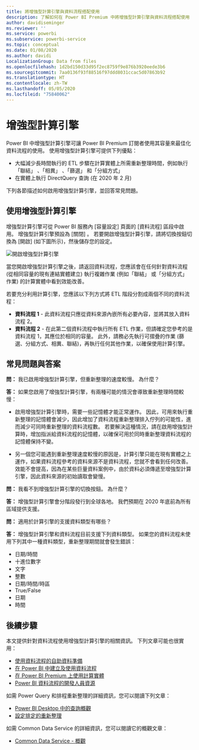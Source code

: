 ```yaml
---
title: 將增強型計算引擎與資料流程搭配使用
description: 了解如何在 Power BI Premium 中將增強型計算引擎與資料流程搭配使用
author: davidiseminger
ms.reviewer: ''
ms.service: powerbi
ms.subservice: powerbi-service
ms.topic: conceptual
ms.date: 01/08/2020
ms.author: davidi
LocalizationGroup: Data from files
ms.openlocfilehash: 1d2bd150d33d95f2ec8759f9e876b3920eede3b6
ms.sourcegitcommit: 7aa0136f93f88516f97ddd8031ccac5d07863b92
ms.translationtype: HT
ms.contentlocale: zh-TW
ms.lasthandoff: 05/05/2020
ms.locfileid: "75840062"
---
```

# <a name="the-enhanced-compute-engine"></a>增強型計算引擎

Power BI 中增強型計算引擎可讓 Power BI Premium 訂閱者使用其容量來最佳化資料流程的使用。 使用增強型計算引擎可提供下列優點：

* 大幅減少長時間執行的 ETL 步驟在計算實體上所需重新整理時間，例如執行「聯結」  、「相異」  、「篩選」  和「分組方式」 
* 在實體上執行 DirectQuery 查詢 (在 2020 年 2 月)

下列各節描述如何啟用增強型計算引擎，並回答常見問題。


## <a name="using-the-enhanced-compute-engine"></a>使用增強型計算引擎

增強型計算引擎可從 Power BI 服務內 [容量設定]  頁面的 [資料流程]  區段中啟用。 增強型計算引擎預設為 [關閉]  。 若要開啟增強型計算引擎，請將切換按鈕切換為 [開啟]  (如下圖所示)，然後儲存您的設定。 

![開啟增強型計算引擎](media/service-dataflows-enhanced-compute-engine/enhanced-compute-engine-01.png)

當您開啟增強型計算引擎之後，請返回資料流程，您應該會在任何針對資料流程 (從相同容量的現有連結實體建立) 執行複雜作業 (例如「聯結」  或「分組方式」  作業) 的計算實體中看到效能改善。 

若要充分利用計算引擎，您應該以下列方式將 ETL 階段分割成兩個不同的資料流程：

* **資料流程 1** - 此資料流程只應從資料來源內嵌所有必要內容，並將其放入資料流程 2。
* **資料流程 2** - 在此第二個資料流程中執行所有 ETL 作業，但請確定您參考的是資料流程 1，其應位於相同的容量。 此外，請務必先執行可摺疊的作業 (篩選、分組方式、相異、聯結)，再執行任何其他作業，以確保使用計算引擎。

## <a name="common-questions-and-answers"></a>常見問題與答案

**問：** 我已啟用增強型計算引擎，但重新整理的速度較慢。 為什麼？

**答：** 如果您啟用了增強型計算引擎，有兩種可能的情況會導致重新整理時間較慢：

 - 啟用增強型計算引擎時，需要一些記憶體才能正常運作。 因此，可用來執行重新整理的記憶體會減少，因此增加了資料流程重新整理排入佇列的可能性，進而減少可同時重新整理的資料流程數。 若要解決這種情況，請在啟用增強型計算時，增加指派給資料流程的記憶體，以確保可用於同時重新整理資料流程的記憶體保持不變。

 - 另一個您可能遇到重新整理速度較慢的原因是，計算引擎只能在現有實體之上運作，如果資料流程參考的資料來源不是資料流程，您就不會看到任何改善。 效能不會提高，因為在某些巨量資料案例中，由於資料必須傳遞至增強型計算引擎，因此資料來源的初始讀取會變慢。  

**問：** 我看不到增強型計算引擎的切換按鈕。 為什麼？

**答：** 增強型計算引擎會分階段發行到全球各地。 我們預期在 2020 年底前為所有區域提供支援。

**問：** 適用於計算引擎的支援資料類型有哪些？

**答：** 增強型計算引擎和資料流程目前支援下列資料類型。 如果您的資料流程未使用下列其中一種資料類型，重新整理期間就會發生錯誤：

* 日期/時間
* 十進位數字
* 文字
* 整數
* 日期/時間/時區
* True/False
* 日期
* 時間

## <a name="next-steps"></a>後續步驟

本文提供針對資料流程使用增強型計算引擎的相關資訊。 下列文章可能也很實用：

* [使用資料流程的自助資料準備](service-dataflows-overview.md)
* [在 Power BI 中建立及使用資料流程](service-dataflows-create-use.md)
* [在 Power BI Premium 上使用計算實體](service-dataflows-computed-entities-premium.md)
* [Power BI 資料流程的開發人員資源](service-dataflows-developer-resources.md)

如需 Power Query 和排程重新整理的詳細資訊，您可以閱讀下列文章：
* [Power BI Desktop 中的查詢概觀](desktop-query-overview.md)
* [設定排定的重新整理](refresh-scheduled-refresh.md)

如需 Common Data Service 的詳細資訊，您可以閱讀它的概觀文章：
* [Common Data Service - 概觀](https://docs.microsoft.com/powerapps/common-data-model/overview)

